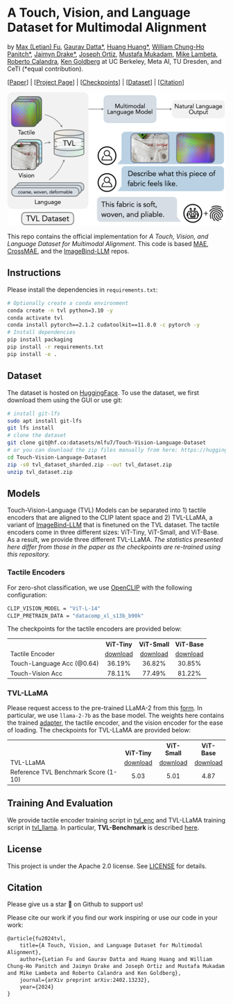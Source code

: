 # A Touch, Vision, and Language Dataset for Multimodal Alignment
by <a href="https://max-fu.github.io">Max (Letian) Fu</a>, <a href="https://www.linkedin.com/in/gaurav-datta/">Gaurav Datta*</a>, <a href="https://qingh097.github.io/">Huang Huang*</a>, <a href="https://autolab.berkeley.edu/people">William Chung-Ho Panitch*</a>, <a href="https://www.linkedin.com/in/jaimyn-drake/">Jaimyn Drake*</a>, <a href="https://joeaortiz.github.io/">Joseph Ortiz</a>, <a href="https://www.mustafamukadam.com/">Mustafa Mukadam</a>, <a href="https://scholar.google.com/citations?user=p6DCMrQAAAAJ&hl=en">Mike Lambeta</a>, <a href="https://lasr.org/">Roberto Calandra</a>, <a href="https://goldberg.berkeley.edu">Ken Goldberg</a> at UC Berkeley, Meta AI, TU Dresden, and CeTI (*equal contribution).

[[Paper](https://arxiv.org/abs/2402.13232)] | [[Project Page](https://tactile-vlm.github.io/)] | [[Checkpoints](https://huggingface.co/mlfu7/Touch-Vision-Language-Models)] | [[Dataset](https://huggingface.co/datasets/mlfu7/Touch-Vision-Language-Dataset)] | [[Citation](#citation)]

<p align="center">
  <img src="img/splash_figure_alt.png" width="800">
</p>


This repo contains the official implementation for *A Touch, Vision, and Language Dataset for Multimodal Alignment*. This code is based [MAE](https://github.com/facebookresearch/mae), [CrossMAE](https://github.com/TonyLianLong/CrossMAE), and the [ImageBind-LLM](https://github.com/OpenGVLab/LLaMA-Adapter/tree/main/imagebind_LLM) repos.

## Instructions
Please install the dependencies in `requirements.txt`:
```sh
# Optionally create a conda environment
conda create -n tvl python=3.10 -y
conda activate tvl
conda install pytorch==2.1.2 cudatoolkit==11.8.0 -c pytorch -y
# Install dependencies
pip install packaging
pip install -r requirements.txt
pip install -e . 
```

## Dataset
The dataset is hosted on [HuggingFace](https://huggingface.co/datasets/mlfu7/Touch-Vision-Language-Dataset). To use the dataset, we first download them using the GUI or use git:
```bash
# install git-lfs
sudo apt install git-lfs
git lfs install
# clone the dataset
git clone git@hf.co:datasets/mlfu7/Touch-Vision-Language-Dataset
# or you can download the zip files manually from here: https://huggingface.co/datasets/mlfu7/Touch-Vision-Language-Dataset/tree/main
cd Touch-Vision-Language-Dataset
zip -s0 tvl_dataset_sharded.zip --out tvl_dataset.zip
unzip tvl_dataset.zip 
```

## Models
Touch-Vision-Language (TVL) Models can be separated into 1) tactile encoders that are aligned to the CLIP latent space and 2) TVL-LLaMA, a variant of [ImageBind-LLM](https://github.com/OpenGVLab/LLaMA-Adapter/tree/main/imagebind_LLM) that is finetuned on the TVL dataset. The tactile encoders come in three different sizes: ViT-Tiny, ViT-Small, and ViT-Base. As a result, we provide three different TVL-LLaMA. *The statistics presented here differ from those in the paper as the checkpoints are re-trained using this repository.*

### Tactile Encoders
For zero-shot classification, we use [OpenCLIP](https://github.com/mlfoundations/open_clip) with the following configuration:
```bash
CLIP_VISION_MODEL = "ViT-L-14"
CLIP_PRETRAIN_DATA = "datacomp_xl_s13b_b90k"
``` 
The checkpoints for the tactile encoders are provided below:

<table><tbody>
<!-- START TABLE -->
<!-- TABLE HEADER -->
<th valign="bottom"></th>
<th valign="bottom">ViT-Tiny</th>
<th valign="bottom">ViT-Small</th>
<th valign="bottom">ViT-Base</th>
<!-- TABLE BODY -->
<tr><td align="left">Tactile Encoder</td>
<td align="center"><a href='https://huggingface.co/mlfu7/Touch-Vision-Language-Models/resolve/main/ckpt/tvl_enc/tvl_enc_vittiny.pth?download=true'>download</a></td>
<td align="center"><a href='https://huggingface.co/mlfu7/Touch-Vision-Language-Models/resolve/main/ckpt/tvl_enc/tvl_enc_vits.pth?download=true'>download</a></td>
<td align="center"><a href='https://huggingface.co/mlfu7/Touch-Vision-Language-Models/resolve/main/ckpt/tvl_enc/tvl_enc_vitb.pth?download=true'>download</a></td>
</tr>
<tr><td align="left">Touch-Language Acc (@0.64)</td>
<td align="center">36.19%</td>
<td align="center">36.82%</td>
<td align="center">30.85%</td>
</tr>
<tr><td align="left">Touch-Vision Acc</td>
<td align="center">78.11%</td>
<td align="center">77.49%</td>
<td align="center">81.22%</td>
</tr>
</tbody></table>

### TVL-LLaMA
Please request access to the pre-trained LLaMA-2 from this [form](https://llama.meta.com/llama-downloads/). In particular, we use `llama-2-7b` as the base model. The weights here contains the trained [adapter](https://arxiv.org/abs/2309.03905), the tactile encoder, and the vision encoder for the ease of loading. 
The checkpoints for TVL-LLaMA are provided below:
<table><tbody>
<!-- START TABLE -->
<!-- TABLE HEADER -->
<th valign="bottom"></th>
<th valign="bottom">ViT-Tiny</th>
<th valign="bottom">ViT-Small</th>
<th valign="bottom">ViT-Base</th>
<!-- TABLE BODY -->
<tr><td align="left">TVL-LLaMA</td>
<td align="center"><a href='https://huggingface.co/mlfu7/Touch-Vision-Language-Models/resolve/main/ckpt/tvl_llama/tvl_llama_vittiny.pth?download=true'>download</a></td>
<td align="center"><a href='https://huggingface.co/mlfu7/Touch-Vision-Language-Models/resolve/main/ckpt/tvl_llama/tvl_llama_vits.pth?download=true'>download</a></td>
<td align="center"><a href='https://huggingface.co/mlfu7/Touch-Vision-Language-Models/resolve/main/ckpt/tvl_llama/tvl_llama_vitb.pth?download=true'>download</a></td>
</tr>
<tr><td align="left">Reference TVL Benchmark Score (1-10)</td>
<td align="center">5.03</td>
<td align="center">5.01</td>
<td align="center"> 4.87</td>
</tr>
</tbody></table>

## Training And Evaluation
We provide tactile encoder training script in [tvl_enc](tvl_enc/README.md) and TVL-LLaMA training script in [tvl_llama](tvl_llama/README.md). In particular, **TVL-Benchmark** is described [here](tvl_llama/README.md#tvl-benchmark).

## License
This project is under the Apache 2.0 license. See [LICENSE](LICENSE.txt) for details.

## Citation
Please give us a star 🌟 on Github to support us!

Please cite our work if you find our work inspiring or use our code in your work:
```
@article{fu2024tvl,
    title={A Touch, Vision, and Language Dataset for Multimodal Alignment}, 
    author={Letian Fu and Gaurav Datta and Huang Huang and William Chung-Ho Panitch and Jaimyn Drake and Joseph Ortiz and Mustafa Mukadam and Mike Lambeta and Roberto Calandra and Ken Goldberg},
    journal={arXiv preprint arXiv:2402.13232},
    year={2024}
}
```
